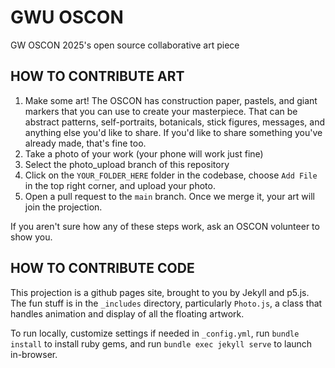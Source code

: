 # GWU OSCON 
GW OSCON 2025's open source collaborative art piece

## HOW TO CONTRIBUTE ART
1. Make some art! The OSCON has construction paper, pastels, and giant markers that you can use to create your masterpiece. That can be abstract patterns, self-portraits, botanicals, stick figures, messages, and anything else you'd like to share. If you'd like to share something you've already made, that's fine too.
2. Take a photo of your work (your phone will work just fine)
3. Select the photo_upload branch of this repository
4. Click on the `YOUR_FOLDER_HERE` folder in the codebase, choose `Add File` in the top right corner, and upload your photo.
5. Open a pull request to the `main` branch. Once we merge it, your art will join the projection. 

If you aren't sure how any of these steps work, ask an OSCON volunteer to show you.

## HOW TO CONTRIBUTE CODE
This projection is a github pages site, brought to you by Jekyll and p5.js.
The fun stuff is in the `_includes` directory, particularly `Photo.js`, a class that handles animation and display of all the floating artwork.

To run locally, customize settings if needed in `_config.yml`, run `bundle install` to install ruby gems, and run `bundle exec jekyll serve` to launch in-browser.